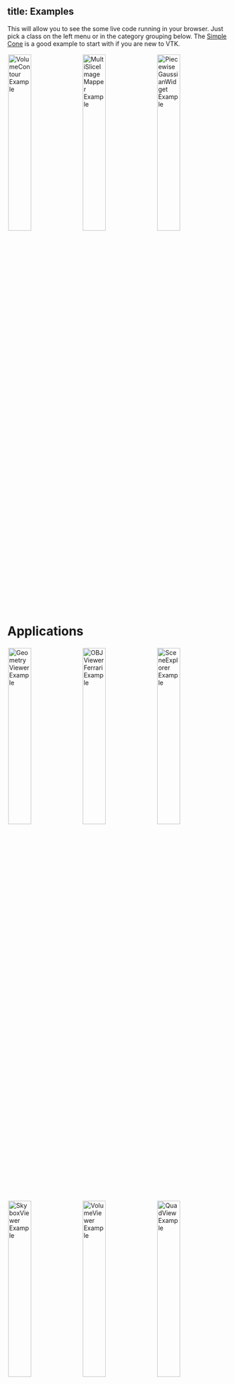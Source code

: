 title: Examples
---

<style>
  .categories {
    columns: 2 200px;
    column-gap: 1rem;
  }

  .category {
    break-inside: avoid;
    display: inline-block;
    width: 100%;
  }

  .categories br {
    display: none;
  }

  .category ul {
    margin-top: 0;
  }

  .gallery img {
    width: 32%;
    display: inline-block;
    padding: 2px;
  }

  .gallery br {
    display: none;
  }
</style>

This will allow you to see the some live code running in your browser. Just pick a class on the left menu or in the category grouping below. The [Simple Cone](SimpleCone.html) is a good example to start with if you are new to VTK.

<div class="gallery">

[![VolumeContour Example][VolumeContour]](./VolumeContour.html)
[![MultiSliceImageMapper Example][MultiSliceImageMapper]](./MultiSliceImageMapper.html)
[![PiecewiseGaussianWidget Example][PiecewiseGaussianWidget]](./PiecewiseGaussianWidget.html)

</div>

[MultiSliceImageMapper]: ../docs/gallery/MultiSliceImageMapper.jpg
[PiecewiseGaussianWidget]: ../docs/gallery/PiecewiseGaussianWidget.jpg
[VolumeContour]: ../docs/gallery/VolumeContour.jpg

# Applications

<div class="gallery">

[![GeometryViewer Example][GeometryViewerBrainBloodVessels]](./GeometryViewer.html "Load and visualize meshes")
[![OBJViewerFerrari Example][OBJViewerFerrari]](./OBJViewer.html "Load OBJ files with textures")
[![SceneExplorer Example][SceneExplorerVesselWithStreamlines]](./SceneExplorer.html "Load exported ParaView scenes")
[![SkyboxViewer Example][SkyboxViewer]](./SkyboxViewer.html "Skybox with VR support")
[![VolumeViewer Example][VolumeViewer]](./VolumeViewer.html "Load and visualize volumes")
[![QuadView Example][QuadView]](./QuadView.html "QuadView")

</div>

[GeometryViewerBrainBloodVessels]: ../docs/gallery/GeometryViewerBrainBloodVessels2.jpg
[OBJViewerFerrari]: ../docs/gallery/OBJViewerFerrari.jpg
[SceneExplorerVesselWithStreamlines]: ../docs/gallery/SceneExplorerVesselWithStreamlines.jpg
[SkyboxViewer]: ../docs/gallery/SkyboxViewer.jpg
[VolumeViewer]: ../docs/gallery/VolumeViewer.jpg
[QuadView]: ../docs/gallery/QuadView.jpg

# Geometry

<div class="gallery">

[![ImplicitBoolean Example][ImplicitBoolean]](./ImplicitBoolean.html "ImplicitBoolean")

</div>

[ImplicitBoolean]: ../docs/gallery/ImplicitBoolean.jpg

# Volume

<div class="gallery">

[![MultiSliceImageMapper Example][MultiSliceImageMappergif]](./MultiSliceImageMapper.html "MultiSliceImageMapper")
[![TestVolumeTypes Example][TestVolumeTypes]](./TestVolumeTypes.html "TestVolumeTypes")

</div>

[MultiSliceImageMappergif]: ../docs/gallery/MultiSliceImageMapper.gif
[TestVolumeTypes]: ../docs/gallery/TestVolumeTypes.jpg

# Filters

<div class="gallery">

[![Calculator Example][Calculator2]](./Calculator.html "Calculator")
[![ClipClosedSurface Example][ClipClosedSurface]](./ClipClosedSurface.html "ClipClosedSurface")
[![ContourLoopExtraction Example][ContourLoopExtraction]](./ContourLoopExtraction.html "ContourLoopExtraction")
[![ContourTriangulator Example][ContourTriangulator]](./ContourTriangulator.html "ContourTriangulator")
[![ImageCropFilter Example][ImageCropFilter]](./ImageCropFilter.html "ImageCropFilter")
[![ImageMarchingCubes Example][ImageMarchingCubes]](./ImageMarchingCubes.html "ImageMarchingCubes")
[![ImageMarchingSquares Example][ImageMarchingSquares]](./ImageMarchingSquares.html "ImageMarchingSquares")
[![ImageStreamline Example][ImageStreamline]](./ImageStreamline.html "ImageStreamline")
[![OBBTree Example][OBBTree]](./OBBTree.html "OBBTree")
[![OutlineFilter Example][OutlineFilter]](./OutlineFilter.html "OutlineFilter")
[![ScalarToRGBA Example][ScalarToRGBA]](./ScalarToRGBA.html "ScalarToRGBA")
[![TriangleFilter Example][TriangleFilter]](./TriangleFilter.html "TriangleFilter")
[![TubeFilter Example][TubeFilter]](./TubeFilter.html "TubeFilter")
[![Cutter Example][Cutter]](./Cutter.html "Cutter")
[![PolyDataNormals Example][PolyDataNormals]](./PolyDataNormals.html "PolyDataNormals")
[![ThresholdPoints Example][ThresholdPoints]](./ThresholdPoints.html "Cut/Treshold points with point data criteria")


</div>

[Calculator2]: ../docs/gallery/Calculator2.jpg
[ClipClosedSurface]: ../docs/gallery/ClipClosedSurface.jpg
[ContourLoopExtraction]: ../docs/gallery/ContourLoopExtraction.jpg
[ContourTriangulator]: ../docs/gallery/ContourTriangulator.jpg
[ImageCropFilter]: ../docs/gallery/ImageCropFilter.jpg
[ImageMarchingCubes]: ../docs/gallery/ImageMarchingCubes.jpg
[ImageMarchingSquares]: ../docs/gallery/ImageMarchingSquares.jpg
[ImageStreamline]: ../docs/gallery/ImageStreamline.jpg
[OBBTree]: ../docs/gallery/OBBTree.jpg
[OutlineFilter]: ../docs/gallery/OutlineFilter.jpg
[ScalarToRGBA]: ../docs/gallery/ScalarToRGBA.jpg
[TriangleFilter]: ../docs/gallery/TriangleFilter.jpg
[TubeFilter]: ../docs/gallery/TubeFilter.jpg
[Cutter]: ../docs/gallery/Cutter.jpg
[PolyDataNormals]: ../docs/gallery/PolyDataNormals.jpg
[ThresholdPoints]: ../docs/gallery/ThresholdPoints.jpg

# Sources

<div class="gallery">

[![ArrowSource Example][ArrowSource]](./ArrowSource.html "ArrowSource")
[![CircleSource Example][CircleSource]](./CircleSource.html "CircleSource")
[![ConcentricCylinderSource Example][ConcentricCylinderSource]](./ConcentricCylinderSource.html "ConcentricCylinderSource")
[![ConeSource Example][ConeSource]](./ConeSource.html "ConeSource")
[![Cone Example][Cone]](./Cone.html "Cone source")
[![CubeSource Example][CubeSource]](./CubeSource.html "CubeSource")
[![Cursor3D Example][Cursor3D]](./Cursor3D.html "Cursor3D")
[![CylinderSource Example][CylinderSource]](./CylinderSource.html "CylinderSource")
[![LineSource Example][LineSource]](./LineSource.html "LineSource")
[![PlaneSource Example][PlaneSource]](./PlaneSource.html "PlaneSource")
[![PointSource Example][PointSource]](./PointSource.html "PointSource")
[![PlatonicSolidSource Example][PlatonicSolidSource]](./PlatonicSolidSource.html "PlatonicSolidSource")
[![SLICSource Example][SLICSource]](./SLICSource.html "SLICSource")
[![SphereSource Example][SphereSource]](./SphereSource.html "SphereSource")
[![WarpScalar Example][WarpScalargif]](./WarpScalar.html "WarpScalar")
[![WindowedSincPolyDataFilter Example][WindowedSincPolyDataFilter]](./WindowedSincPolyDataFilter.html "WindowedSincPolyDataFilter")

<div>

[ArrowSource]: ../docs/gallery/ArrowSource.jpg
[CircleSource]: ../docs/gallery/CircleSource.jpg
[ConcentricCylinderSource]: ../docs/gallery/ConcentricCylinderSource.jpg
[ConeSource]: ../docs/gallery/ConeSource.jpg
[Cone]: ../docs/gallery/Cone.jpg
[CubeSource]: ../docs/gallery/CubeSource.jpg
[Cursor3D]: ../docs/gallery/Cursor3D.gif
[CylinderSource]: ../docs/gallery/CylinderSource.jpg
[LineSource]: ../docs/gallery/LineSource.jpg
[PlaneSource]: ../docs/gallery/PlaneSource.jpg
[PointSource]: ../docs/gallery/PointSource.jpg
[PlatonicSolidSource]: ../docs/gallery/PlatonicSolidSource.jpg
[SLICSource]: ../docs/gallery/SLICSource.jpg
[SphereSource]: ../docs/gallery/SphereSource.gif
[WarpScalargif]: ../docs/gallery/WarpScalar.gif
[WindowedSincPolyDataFilter]: ../docs/gallery/WindowedSincPolyDataFilter.gif

# IO

<div class="gallery">

[![DracoReader Example][DracoReaderWithIcon]](./DracoReader.html "Draco reader(drc)")
[![PLYReader Example][PLYReaderWithIcon]](./PLYReader.html "PLY reader(ply)")
[![PLYWriter Example][PLYWriterWithIcon]](./PLYWriter.html "PLY writer(ply)")
[![STLReader Example][STLReaderWithIcon]](./STLReader.html "STL reader(stl)")
[![STLWriter Example][STLWriterWithIcon]](./STLWriter.html "STL writer(stl)")
[![GLTFImporter Example][GLTFImporterWithIcon]](./GLTFImporter.html "GLTF importer(gltf, glb)")
[![IFCImporter Example][IFCImporterWithIcon]](./IFCImporter.html "IFC importer(ifc)")
[![PolyDataReader Example][PolyDataReaderWithIcon]](./PolyDataReader.html "VTK legacy reader(VTK)")
[![ElevationReader Example][ElevationReaderWithIcon]](./ElevationReader.html "Elevation reader(CSV, JPG)")
[![OBJReader Example][OBJReaderWithIcon]](./OBJReader.html "OBJ reader(OBJ, MTL, JPG)")
[![OBJWriter Example][OBJWriterWithIcon]](./OBJWriter.html "OBJ writer(OBJ, ZIP)")
[![PDBReader Example][PDBReaderWithIcon]](./PDBReader.html "PDB reader(OBJ, MTL, JPG)")
[![XMLImageDataWriter Example][XMLImageDataWriterWithIcon]](./XMLImageDataWriter.html "ImageData XML writer(VTI)")
[![XMLPolyDataDataWriter Example][XMLPolyDataWriterWithIcon]](./XMLPolyDataWriter.html "PolyData XML writer(VTP)")
[![ZipHttpReader Example][ZipHttpReaderWithIcon]](./ZipHttpReader.html "ZIP http reader(ZIP)")
[![HttpDataSetReader Example][HttpDataSetReaderWithIcon]](./HttpDataSetReader.html "Import a VTK dataset")
[![HttpDataSetSeriesReader Example][HttpDataSetSeriesReaderWithIcon]](./HttpDataSetSeriesReader.html "Import a VTK dataset with time support.")
[![HttpSceneLoader Example][HttpSceneLoaderWithIcon]](./HttpSceneLoader.html "Import a VTK scene (data + representation)")
[![OfflineLocalView Example][OfflineLocalViewWithIcon]](./OfflineLocalView.html "Load a serialized scene (VTKSZ)")
[![G-Code Example][GCodeReaderWithIcon]](./GCodeReader.html "G-Code reader(gcode)")
[![HDRReader Example][HDRReaderWithIcon]](./HDRReader.html "Load an HDR image")
[![TGAReader Example][TGAReaderWithIcon]](./TGAReader.html "Load a TGA image")
[![TIFFReader Example][TIFFReaderWithIcon]](./TGAReader.html "Load a TIFF image")

</div>

[DracoReaderWithIcon]: ../docs/gallery/DracoReaderWithIcon.jpg
[PLYReaderWithIcon]: ../docs/gallery/PLYReaderWithIcon.jpg
[PLYWriterWithIcon]: ../docs/gallery/PLYWriterWithIcon.jpg
[STLReaderWithIcon]: ../docs/gallery/STLReaderWithIcon.jpg
[STLWriterWithIcon]: ../docs/gallery/STLWriterWithIcon.jpg
[GLTFImporterWithIcon]: ../docs/gallery/GLTFImporterWithIcon.jpg
[IFCImporterWithIcon]: ../docs/gallery/IFCImporterWithIcon.jpg
[PolyDataReaderWithIcon]: ../docs/gallery/VTKReaderWithIcon.jpg
[ElevationReaderWithIcon]: ../docs/gallery/ElevationReaderWithIcon.jpg
[OBJReaderWithIcon]: ../docs/gallery/OBJReaderWithIcon.jpg
[OBJWriterWithIcon]: ../docs/gallery/OBJWriterWithIcon.jpg
[PDBReaderWithIcon]: ../docs/gallery/PDBReaderWithIcon.jpg
[XMLImageDataWriterWithIcon]: ../docs/gallery/XMLImageDataWriterWithIcon.jpg
[XMLPolyDataWriterWithIcon]: ../docs/gallery/XMLPolyDataWriterWithIcon.jpg
[ZipHttpReaderWithIcon]: ../docs/gallery/ZipHttpReaderWithIcon.jpg
[HttpDataSetReaderWithIcon]: ../docs/gallery/HttpDataSetReaderWithIcon.jpg
[HttpDataSetSeriesReaderWithIcon]: ../docs/gallery/HttpDataSetSeriesReaderWithIcon.gif
[HttpSceneLoaderWithIcon]: ../docs/gallery/HttpSceneLoaderWithIcon.jpg
[OfflineLocalViewWithIcon]: ../docs/gallery/OfflineLocalViewWithIcon.jpg
[GCodeReaderWithIcon]: ../docs/gallery/GCodeReaderWithIcon.jpg
[HDRReaderWithIcon]: ../docs/gallery/HDRReaderWithIcon.jpg
[TGAReaderWithIcon]: ../docs/gallery/TGAReaderWithIcon.jpg
[TIFFReaderWithIcon]: ../docs/gallery/TIFFReaderWithIcon.jpg

# Actors

<div class="gallery">

[![ScalarBarActor Example][ScalarBarActor]](./ScalarBarActor.html "Scalar bar/color legend/LUT actor")
[![Actor2D Example][Actor2D]](./Actor2D.html "Actor2D")
[![CubeAxes Example][CubeAxes]](./CubeAxes.html "Cube axes around an actor")

</div>

[ScalarBarActor]: ../docs/gallery/ScalarBarActor.jpg
[Actor2D]: ../docs/gallery/Actor2D.jpg
[CubeAxes]: ../docs/gallery/CubeAxes.jpg

# Rendering

<div class="gallery">

[![DepthTest Example][DepthTest]](./DepthTest.html "Capture and render the depth buffer of the scene")
[![Texture Example][Texture]](./Texture.html "Apply a texture on a sphere")
[![Convolution2DPass Example][Convolution2DPass]](./Convolution2DPass.html "Convolution2DPass")
[![ManyRenderers Example][ManyRenderers]](./ManyRenderers.html "ManyRenderers")
[![ManyRenderWindows Example][ManyRenderWindows]](./ManyRenderWindows.html "ManyRenderWindows")

</div>

[Convolution2DPass]: ../docs/gallery/Convolution2DPass.gif
[DepthTest]: ../docs/gallery/DepthTest.jpg
[Texture]: ../docs/gallery/Texture.jpg
[ManyRenderers]: ../docs/gallery/ManyRenderers.gif
[ManyRenderWindows]: ../docs/gallery/ManyRenderWindows.jpg

## Geometry Rendering

<div class="gallery">

[![SphereMapper Example][SphereMapper]](./SphereMapper.html "GPU sphere mapper")
[![StickMapper Example][StickMapper]](./StickMapper.html "GPU stick/cylinder/column mapper")
[![Glyph3DMapper Example][Glyph3DMapper]](./Glyph3DMapper.html "Glyph mapper to render the same object multiple times")
[![SphereArrays Example][SphereArray]](./SphereArray.html "SphereArray")
[![GlyphRotation Example][GlyphRotation]](./GlyphRotation.html "Apply rotations on the glyph mapper")
[![TimeSeries Example][TimeSeries]](./TimeSeries.html "Time based dataset")
[![SurfaceLICMapper Example][SurfaceLICMapper]](./SurfaceLICMapper.html "Surface Line Integral Convolution (LIC) mapper")

</div>

[SurfaceLICMapper]: ../docs/gallery/SurfaceLICMapper.jpg
[Glyph3DMapper]: ../docs/gallery/Glyph3DMapper.jpg
[SphereMapper]: ../docs/gallery/SphereMapper.jpg
[StickMapper]: ../docs/gallery/StickMapper.jpg
[SphereArray]: ../docs/gallery/SphereArray.jpg
[GlyphRotation]: ../docs/gallery/GlyphRotation.jpg
[TimeSeries]: ../docs/gallery/TimeSeries.gif

## Image Rendering

<div class="gallery">

[![ImageLabelOutline Example][ImageLabelOutline]](./ImageLabelOutline.html "ImageLabelOutline")
[![ImageMapper Example][ImageMapper]](./ImageMapper.html "2D orthogonal axis image mapper")
[![ImageResliceMapper Example][ImageResliceMapper]](./ImageResliceMapper.html "GPU 2D reslice/oblique/MPR mapper")
[![ImageCPRMapper Example][ImageCPRMapper]](./ImageCPRMapper.html "Curved Planar Reformat GPU mapper, stretched and straightened")
[![VolumeOutline Example][VolumeOutline]](./VolumeOutline.html "VolumeOutline")

</div>

[ImageLabelOutline]: ../docs/gallery/ImageLabelOutline.jpg
[ImageCPRMapper]: ../docs/gallery/ImageCPRMapper.jpg
[ImageResliceMapper]: ../docs/gallery/ImageResliceMapper.gif
[ImageMapper]: ../docs/gallery/ImageMapper.jpg
[VolumeOutline]: ../docs/gallery/VolumeOutline.jpg

## Volume Rendering

<div class="gallery">

[![VolumeClipPlane Example][VolumeClipPlane]](./VolumeClipPlane.html "VolumeClipPlane")
[![VolumeContour Example][VolumeContourgif]](./VolumeContour.html "VolumeContour")
[![VolumeMapperBlendModes Example][VolumeMapperBlendModes]](./VolumeMapperBlendModes.html "VolumeMapperBlendModes")
[![VolumeMapperLightAndShadow Example][VolumeMapperLightAndShadow]](./VolumeMapperLightAndShadow.html "VolumeMapperLightAndShadow")
[![VolumeMapperParallelProjection Example][VolumeMapperParallelProjection]](./VolumeMapperParallelProjection.html "VolumeMapperParallelProjection")
[![VolumeRenderingWithPolyData Example][VolumeRenderingWithPolyData]](./VolumeRenderingWithPolyData.html "VolumeRenderingWithPolyData")
[![VolumeMapper Example][VolumeMapper]](./VolumeMapper.html "3D volume ray cast mapper witch volumetric scattering")
[![LabelmapEdgeProjection Example][LabelmapEdgeProjection]](./LabelmapEdgeProjection.html "Labelmap edge projection in the volume")

</div>

[VolumeClipPlane]: ../docs/gallery/VolumeClipPlane.jpg
[VolumeContourgif]: ../docs/gallery/VolumeContour.gif
[VolumeMapperBlendModes]: ../docs/gallery/VolumeMapperBlendModes.gif
[VolumeMapperLightAndShadow]: ../docs/gallery/VolumeMapperLightAndShadow.jpg
[VolumeMapperParallelProjection]: ../docs/gallery/VolumeMapperParallelProjection.jpg
[VolumeRenderingWithPolyData]: ../docs/gallery/VolumeRenderingWithPolyData.jpg
[VolumeMapper]: ../docs/gallery/VolumeMapper.jpg
[LabelmapEdgeProjection]: ../docs/gallery/LabelmapEdgeProjection.gif


# Interaction/Picking/Selecting

<div class="gallery">

[![DeviceOrientationToCamera Example][DeviceOrientationToCamera]](./DeviceOrientationToCamera.html "DeviceOrientationToCamera")
[![InteractorStyleHMDXR Example][InteractorStyleHMDXR]](./InteractorStyleHMDXR.html "InteractorStyleHMDXR")
[![InteractorStyleManipulator Example][InteractorStyleManipulator]](./InteractorStyleManipulator.html "InteractorStyleManipulator")
[![InteractorStyleTrackballCamera Example][InteractorStyleTrackballCamera]](./InteractorStyleTrackballCamera.html "InteractorStyleTrackballCamera")
[![InteractorStyleUnicam Example][InteractorStyleUnicam]](./InteractorStyleUnicam.html "InteractorStyleUnicam")
[![KeyboardCameraManipulator Example][KeyboardCameraManipulator]](./KeyboardCameraManipulator.html "KeyboardCameraManipulator")
[![KeyPressEvents Example][KeyPressEvents]](./KeyPressEvents.html "KeyPressEvents")
[![MouseRangeManipulator Example][MouseRangeManipulator]](./MouseRangeManipulator.html "MouseRangeManipulator")
[![PiecewiseGaussianWidget Example][PiecewiseGaussianWidget]](./PiecewiseGaussianWidget.html "PiecewiseGaussianWidget")
[![TimeStepBasedAnimationHandler Example][TimeStepBasedAnimationHandler]](./TimeStepBasedAnimationHandler.html "TimeStepBasedAnimationHandler")
[![CellPicker Example][CellPicker]](./CellPicker.html "CPU cell picker/selector")
[![PointPicker Example][PointPicker]](./PointPicker.html "CPU point picker/selector")
[![HardwareSelector Example][HardwareSelector]](./HardwareSelector.html "GPU point/cell picker/selector with properties")

</div>

[DeviceOrientationToCamera]: ../docs/gallery/DeviceOrientationToCamera.jpg
[InteractorStyleHMDXR]: ../docs/gallery/InteractorStyleHMDXR.jpg
[InteractorStyleManipulator]: ../docs/gallery/InteractorStyleManipulator.jpg
[InteractorStyleTrackballCamera]: ../docs/gallery/InteractorStyleTrackballCamera.jpg
[InteractorStyleUnicam]: ../docs/gallery/InteractorStyleUnicam.jpg
[KeyboardCameraManipulator]: ../docs/gallery/KeyboardCameraManipulator.jpg
[MouseRangeManipulator]: ../docs/gallery/MouseRangeManipulator.jpg
[PiecewiseGaussianWidget]: ../docs/gallery/PiecewiseGaussianWidget.jpg
[TimeStepBasedAnimationHandler]: ../docs/gallery/TimeStepBasedAnimationHandler.gif
[CellPicker]: ../docs/gallery/CellPicker.jpg
[PointPicker]: ../docs/gallery/PointPicker.jpg
[HardwareSelector]: ../docs/gallery/HardwareSelector.jpg

# Widgets

<div class="gallery">

[![AngleWidget Example][AngleWidget]](./AngleWidget.html "Angle (radian, degree) widget example")
[![Box Example][Box]](./Box.html "Box")
[![ImageCroppingWidget Example][ImageCroppingWidget]](./ImageCroppingWidget.html "Crop/Clip volume rendering with a bounding box/cube/orthogonal planes")
[![ImplicitPlaneWidget Example][ImplicitPlaneWidget]](./ImplicitPlaneWidget.html "Translate and orient an implicit plane with normal and origin")
[![InteractiveOrientationWidget Example][InteractiveOrientationWidget]](./InteractiveOrientationWidget.html "Corner coordinate system orientation widget")
[![LabelWidget Example][LabelWidget]](./LabelWidget.html "Place, edit text size and color of label widget")
[![LineWidget Example][LineWidget]](./LineWidget.html "Place and edit line/distance widget with handles")
[![PaintWidget Example][PaintWidget]](./PaintWidget.html "Draw strokes, create rectangle, square, ellipse and disk 2D widgets")
[![PolyLineWidget Example][PolyLineWidget]](./PolyLineWidget.html "Place multiple connected handles with text")
[![ResliceCursorWidget Example][ResliceCursorWidget]](./ResliceCursorWidget.html "Axial Coronal and Sagittal MPR/Oblique/Reformatted/Resliced/Slab/MIP views")
[![ShapeWidget Example][ShapeWidget]](./ShapeWidget.html "2D shape widgets with text information")
[![SphereWidget Example][SphereWidget]](./SphereWidget.html "2D sphere widget controlled with radius")
[![SplineWidget Example][SplineWidget]](./PaintWidget.html "Widget to draw open or closed (triangularized) sharp/smooth polygon widget")

</div>

[AngleWidget]: ../docs/gallery/AngleWidget.png
[ImageCroppingWidget]: ../docs/gallery/ImageCroppingWidget.jpg
[ImplicitPlaneWidget]: ../docs/gallery/ImplicitPlaneWidget.png
[InteractiveOrientationWidget]: ../docs/gallery/InteractiveOrientationWidget.png
[LabelWidget]: ../docs/gallery/LabelWidget.png
[LineWidget]: ../docs/gallery/LineWidget.png
[PaintWidget]: ../docs/gallery/PaintWidget.gif
[PolyLineWidget]: ../docs/gallery/PolyLineWidget.png
[ResliceCursorWidget]: ../docs/gallery/ResliceCursorWidget.gif
[ShapeWidget]: ../docs/gallery/ShapeWidget.png
[SphereWidget]: ../docs/gallery/SphereWidget.jpg
[SplineWidget]: ../docs/gallery/SplineWidget.gif
[Box]: ../docs/gallery/Box.jpg

# Connectivity

<div class="gallery">

[![AR Example][ARWithLogo]](./AR.html "AR with WebXR")
[![VR Example][VRWithLogo]](./VR.html "VR with WebXR")
[![LookingGlass Example][LookingGlassWithLogo]](./LookingGlass.html "Render scene into a LookingGlass device")
[![ItkWasmVolume Example][ItkWasmVolumeWithLogo]](./ItkWasmVolume.html "ItkWasmVolume")
[![RemoteView Example][RemoteViewWithLogos]](./RemoteView.html "Connect a VTK or ParaView Python backend server via WebSockets")
[![ImageStream Example][ImageStreamWithLogos]](./ImageStream.html "Stream a ParaView Python backend server via WebSockets under a VTK.js rendering")

</div>

[ARWithLogo]: ../docs/gallery/ArConeWithLogo.jpg
[VRWithLogo]: ../docs/gallery/VrConeWithLogo.jpg
[LookingGlassWithLogo]: ../docs/gallery/LookingGlassConeWithLogo.jpg
[ItkWasmVolumeWithLogo]: ../docs/gallery/ItkWasmVolumeWithLogo.jpg
[RemoteViewWithLogos]: ../docs/gallery/RemoteViewWithLogos.jpg
[ImageStreamWithLogos]: ../docs/gallery/ImageStreamWithLogos.jpg
